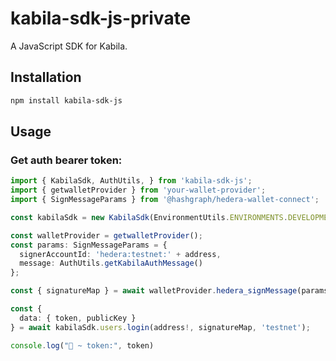 # kabila-sdk-js-private

A JavaScript SDK for Kabila.

## Installation

```sh
npm install kabila-sdk-js
```

## Usage

### Get auth bearer token:

```ts
import { KabilaSdk, AuthUtils, } from 'kabila-sdk-js';
import { getwalletProvider } from 'your-wallet-provider';
import { SignMessageParams } from '@hashgraph/hedera-wallet-connect';

const kabilaSdk = new KabilaSdk(EnvironmentUtils.ENVIRONMENTS.DEVELOPMENT);

const walletProvider = getwalletProvider();
const params: SignMessageParams = {
  signerAccountId: 'hedera:testnet:' + address,
  message: AuthUtils.getKabilaAuthMessage()
};

const { signatureMap } = await walletProvider.hedera_signMessage(params);

const {
  data: { token, publicKey }
} = await kabilaSdk.users.login(address!, signatureMap, 'testnet');

console.log("🚀 ~ token:", token)
```
